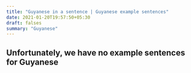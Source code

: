 ```yaml
---
title: "Guyanese in a sentence | Guyanese example sentences"
date: 2021-01-20T19:57:50+05:30
draft: falses
summary: "Guyanese"
---
```

## Unfortunately, we have no example sentences for Guyanese                 
